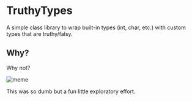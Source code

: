 # TruthyTypes

A simple class library to wrap built-in types (int, char, etc.) with custom types that are truthy/falsy.

## Why?

Why not?

![meme](https://en.meming.world/images/en/6/65/After_All%2C_Why_Not%3F_Why_Shouldn%27t_I_Keep_It%3F.jpg)

This was so dumb but a fun little exploratory effort.
